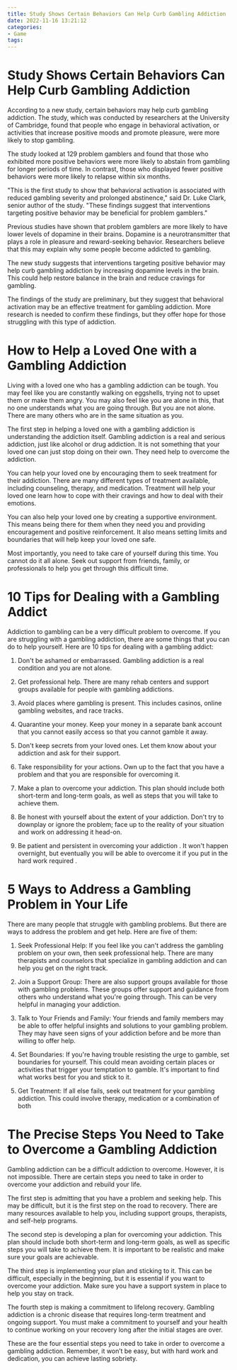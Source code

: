 ```yaml
---
title: Study Shows Certain Behaviors Can Help Curb Gambling Addiction
date: 2022-11-16 13:21:12
categories:
- Game
tags:
---
```



#  Study Shows Certain Behaviors Can Help Curb Gambling Addiction

According to a new study, certain behaviors may help curb gambling addiction. The study, which was conducted by researchers at the University of Cambridge, found that people who engage in behavioral activation, or activities that increase positive moods and promote pleasure, were more likely to stop gambling.

The study looked at 129 problem gamblers and found that those who exhibited more positive behaviors were more likely to abstain from gambling for longer periods of time. In contrast, those who displayed fewer positive behaviors were more likely to relapse within six months.

"This is the first study to show that behavioral activation is associated with reduced gambling severity and prolonged abstinence," said Dr. Luke Clark, senior author of the study. "These findings suggest that interventions targeting positive behavior may be beneficial for problem gamblers."

Previous studies have shown that problem gamblers are more likely to have lower levels of dopamine in their brains. Dopamine is a neurotransmitter that plays a role in pleasure and reward-seeking behavior. Researchers believe that this may explain why some people become addicted to gambling.

The new study suggests that interventions targeting positive behavior may help curb gambling addiction by increasing dopamine levels in the brain. This could help restore balance in the brain and reduce cravings for gambling.

The findings of the study are preliminary, but they suggest that behavioral activation may be an effective treatment for gambling addiction. More research is needed to confirm these findings, but they offer hope for those struggling with this type of addiction.

#  How to Help a Loved One with a Gambling Addiction

Living with a loved one who has a gambling addiction can be tough. You may feel like you are constantly walking on eggshells, trying not to upset them or make them angry. You may also feel like you are alone in this, that no one understands what you are going through. But you are not alone. There are many others who are in the same situation as you.

The first step in helping a loved one with a gambling addiction is understanding the addiction itself. Gambling addiction is a real and serious addiction, just like alcohol or drug addiction. It is not something that your loved one can just stop doing on their own. They need help to overcome the addiction.

You can help your loved one by encouraging them to seek treatment for their addiction. There are many different types of treatment available, including counseling, therapy, and medication. Treatment will help your loved one learn how to cope with their cravings and how to deal with their emotions.

You can also help your loved one by creating a supportive environment. This means being there for them when they need you and providing encouragement and positive reinforcement. It also means setting limits and boundaries that will help keep your loved one safe.

Most importantly, you need to take care of yourself during this time. You cannot do it all alone. Seek out support from friends, family, or professionals to help you get through this difficult time.

#  10 Tips for Dealing with a Gambling Addict

Addiction to gambling can be a very difficult problem to overcome. If you are struggling with a gambling addiction, there are some things that you can do to help yourself. Here are 10 tips for dealing with a gambling addict:

1. Don't be ashamed or embarrassed. Gambling addiction is a real condition and you are not alone.

2. Get professional help. There are many rehab centers and support groups available for people with gambling addictions.

3. Avoid places where gambling is present. This includes casinos, online gambling websites, and race tracks.

4. Quarantine your money. Keep your money in a separate bank account that you cannot easily access so that you cannot gamble it away.

5. Don't keep secrets from your loved ones. Let them know about your addiction and ask for their support.

6. Take responsibility for your actions. Own up to the fact that you have a problem and that you are responsible for overcoming it.

7. Make a plan to overcome your addiction. This plan should include both short-term and long-term goals, as well as steps that you will take to achieve them.

8. Be honest with yourself about the extent of your addiction. Don't try to downplay or ignore the problem; face up to the reality of your situation and work on addressing it head-on.

9. Be patient and persistent in overcoming your addiction . It won't happen overnight, but eventually you will be able to overcome it if you put in the hard work required .

#  5 Ways to Address a Gambling Problem in Your Life

There are many people that struggle with gambling problems. But there are ways to address the problem and get help. Here are five of them:

1) Seek Professional Help: If you feel like you can't address the gambling problem on your own, then seek professional help. There are many therapists and counselors that specialize in gambling addiction and can help you get on the right track.

2) Join a Support Group: There are also support groups available for those with gambling problems. These groups offer support and guidance from others who understand what you're going through. This can be very helpful in managing your addiction.

3) Talk to Your Friends and Family: Your friends and family members may be able to offer helpful insights and solutions to your gambling problem. They may have seen signs of your addiction before and be more than willing to offer help.

4) Set Boundaries: If you're having trouble resisting the urge to gamble, set boundaries for yourself. This could mean avoiding certain places or activities that trigger your temptation to gamble. It's important to find what works best for you and stick to it.

5) Get Treatment: If all else fails, seek out treatment for your gambling addiction. This could involve therapy, medication or a combination of both

#  The Precise Steps You Need to Take to Overcome a Gambling Addiction

Gambling addiction can be a difficult addiction to overcome. However, it is not impossible. There are certain steps you need to take in order to overcome your addiction and rebuild your life.

The first step is admitting that you have a problem and seeking help. This may be difficult, but it is the first step on the road to recovery. There are many resources available to help you, including support groups, therapists, and self-help programs.

The second step is developing a plan for overcoming your addiction. This plan should include both short-term and long-term goals, as well as specific steps you will take to achieve them. It is important to be realistic and make sure your goals are achievable.

The third step is implementing your plan and sticking to it. This can be difficult, especially in the beginning, but it is essential if you want to overcome your addiction. Make sure you have a support system in place to help you stay on track.

The fourth step is making a commitment to lifelong recovery. Gambling addiction is a chronic disease that requires long-term treatment and ongoing support. You must make a commitment to yourself and your health to continue working on your recovery long after the initial stages are over.

These are the four essential steps you need to take in order to overcome a gambling addiction. Remember, it won’t be easy, but with hard work and dedication, you can achieve lasting sobriety.